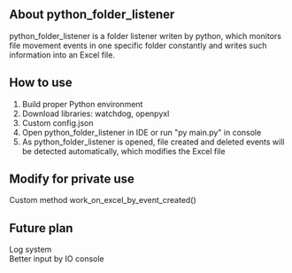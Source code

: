 ## About python_folder_listener

python_folder_listener is a folder listener writen by python, which monitors file movement events in one specific folder
constantly and writes such information into an Excel file.

## How to use

1. Build proper Python environment
2. Download libraries: watchdog, openpyxl
3. Custom config.json
4. Open python_folder_listener in IDE or run "py main.py" in console
5. As python_folder_listener is opened, file created and deleted events will be detected automatically, which modifies the
   Excel file

## Modify for private use

Custom method work_on_excel_by_event_created() 

## Future plan 

Log system
</br>
Better input by IO console 


